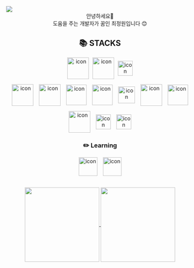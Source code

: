 <img src="https://capsule-render.vercel.app/api?&type=waving&color=timeAuto&height=200&section=header&text=✨%20Gardenii's%20Github%20✨&fontSize=40&fontAlignY=40&animation=fadeIn" />

<div align='center'>안녕하세요👋 </br> 도움을 주는 개발자가 꿈인 최정원입니다 😊</div>

<div align='center'>

  <h2 align='center'>📚 STACKS</h2>
  <p style="display: flex; justify-content: center; align-items: center; gap: 10px">
    <img src="https://techstack-generator.vercel.app/js-icon.svg" alt="icon" width="58" style="width: 58px; height: 58px;"/>
    <img src="https://techstack-generator.vercel.app/ts-icon.svg" alt="icon" width="58" style="width: 58px; height: 58px;"/>
    <img src="https://techstack-generator.vercel.app/python-icon.svg" alt="icon" width="58" style="width: 40px; height: 40px;"/>
  </p>

  <p style="display: flex; justify-content: center; align-items: center; gap: 15px">
    <img src="https://techstack-generator.vercel.app/react-icon.svg" alt="icon" width="58" style="width: 58px; height: 58px;"/>
    <img src="https://techstack-generator.vercel.app/redux-icon.svg" alt="icon" width="58" style="width: 58px; height: 58px;"/>
    <img src="https://noticon-static.tammolo.com/dgggcrkxq/image/upload/v1631622784/noticon/zwush4y3u0mgamlck9bq.png" alt="icon" width="58" style="width: 55px; height: 55px;"/>
    <img src="https://noticon-static.tammolo.com/dgggcrkxq/image/upload/v1670914565/noticon/gsh300agvew43ug40tuq.png" alt="icon" width="58" style="width: 55px; height: 55px;"/>
    <img src="https://noticon-static.tammolo.com/dgggcrkxq/image/upload/v1568851518/noticon/lwj3hr9v1yoheimtwc1w.png" alt="icon" width="58" style="width: 45px; height: 45px;"/>
    <img src="https://techstack-generator.vercel.app/sass-icon.svg" alt="icon" width="58" style="width: 58px; height: 58px"/>
    <img src="https://noticon-static.tammolo.com/dgggcrkxq/image/upload/v1657314490/noticon/ur8spzfcq4acw7ijp68v.png" alt="icon" width="58" style="width: 55px; height: 55px;"/>
  </p>

  <p style="display: flex; justify-content: center; align-items: center; gap: 15px">
    <img src="https://techstack-generator.vercel.app/github-icon.svg" alt="icon" width="58" style="width: 58px; height: 58px;"/>
    <img src="https://noticon-static.tammolo.com/dgggcrkxq/image/upload/v1566913419/noticon/xf9bevlrgugi7xj6xkhp.png" alt="icon" width="58" style="width: 40px; height: 40px;"/>
    <img src="https://noticon-static.tammolo.com/dgggcrkxq/image/upload/v1568917735/noticon/aeui5qns4zczje6eejpc.png" alt="icon" width="58" style="width: 40px; height: 40px;"/>
  </p>

  <h3 align='center'>✏️ Learning</h3>
  <p style="display: flex; justify-content: center; align-items: center; gap: 15px">
    <img src="https://noticon-static.tammolo.com/dgggcrkxq/image/upload/v1566879300/noticon/fvty9lnsbjol5lq9u3by.svg" alt="icon" width="58" style="width: 50px; height: 50px;"/>
    <img src="https://techstack-generator.vercel.app/aws-icon.svg" alt="icon" width="58" style="width: 50px; height: 50px;"/>
  </p>
  </br>

<div>
  <a href="https://github.com/anuraghazra/github-readme-stats">
  <img height=200 align="center" src="https://github-readme-stats.vercel.app/api?username=jwc406" />
</a>
<a href="https://github.com/anuraghazra/convoychat">
  <img height=200 align="center" src="https://github-readme-stats.vercel.app/api/top-langs?username=jwc406&layout=compact&langs_count=8&card_width=320&hide=java,xslt" />
</a>
</div>

</div>
